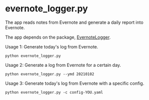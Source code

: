 # evernote_logger.py
The app reads notes from Evernote and generate a daily report into Evernote.

The app depends on the package, [EvernoteLogger](https://github.com/CountChu/EvernoteWrapper).

Usage 1: Generate today's log from Evernote.
```
python evernote_logger.py  
```

Usage 2: Generate a log from Evernote for a certain day.
```
python evernote_logger.py --ymd 20210102
```

Usage 3: Generate today's log from Evernote with a specific config.
```
python evernote_logger.py -c config-YOU.yaml
```